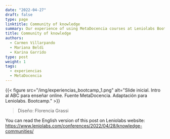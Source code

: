 ```yaml
---
date: "2022-04-27"
draft: false
type: page
linktitle: Community of knowledge 
summary: Our experience of using MetaDocencia courses at Leniolabs Bootcamp.
title: Community of knowledge
authors: 
  - Carmen Villarpando
  - Mariana Beldi
  - Karina Garrido
type: post
weight: 1
tags: 
  - experiencias
  - MetaDocencia 
---
```


{{< figure src="/img/experiencias_bootcamp_1.png"  alt="Slide inicial. Intro al ABC para enseñar online. Fuente MetaDocencia. Adaptación para Leniolabs. Bootcamp." >}}
> Diseño: Florencia Grassi

You can read the English version of this post on Leniolabs website: https://www.leniolabs.com/conferences/2022/04/28/knowledge-communities/
